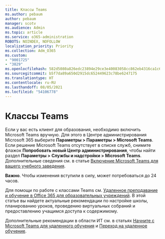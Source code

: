 ```yaml
---
title: Классы Teams
ms.author: pebaum
author: pebaum
manager: scotv
ms.audience: Admin
ms.topic: article
ms.service: o365-administration
ROBOTS: NOINDEX, NOFOLLOW
localization_priority: Priority
ms.collection: Adm_O365
ms.custom:
- "9001725"
- "3829"
ms.openlocfilehash: 582d5080a826edc23894e29ce3e40083058cc862eb4316ca1c6fa220d751a438
ms.sourcegitcommit: b5f7da89a650d2915dc652449623c78be6247175
ms.translationtype: HT
ms.contentlocale: ru-RU
ms.lasthandoff: 08/05/2021
ms.locfileid: "54106778"
---
```

# <a name="teams-classes"></a>Классы Teams

Если у вас есть клиент для образования, необходимо включить Microsoft Teams вручную. Для этого в Центре администрирования Microsoft 365 выберите **Параметры > Параметры > Microsoft Teams**. Если решение Microsoft Teams отсутствует в списке служб, снимите флажок **Попробовать новый Центр администрирования**, чтобы найти раздел **Параметры > Службы и надстройки > Microsoft Teams**. Дополнительные сведения см. в статье [Включение Microsoft Teams для вашего учебного заведения](https://docs.microsoft.com/microsoft-365/education/intune-edu-trial/enable-microsoft-teams#enable-microsoft-teams-for-your-school-1). 

**Важно**. Чтобы изменения вступили в силу, может потребоваться до 24 часов. 

Для помощи по работе с классами Teams см. [Удаленное преподавание и обучение в Office 365 для образовательных учреждений](https://support.office.com/article/remote-teaching-and-learning-in-office-365-education-f651ccae-7b65-478b-8366-51bb884025c4). В этой статье вы найдете актуальные рекомендации по настройке школы, планированию уроков, проведению виртуальных собраний и предоставлению учащимся доступа к содержимому.

Дополнительные рекомендации в области ИТ см. в статьях [Начните с Microsoft Teams для удаленного обучения](https://docs.microsoft.com/MicrosoftTeams/remote-learning-edu) и [Переход на удаленное обучение](https://www.microsoft.com/education/remote-learning).
